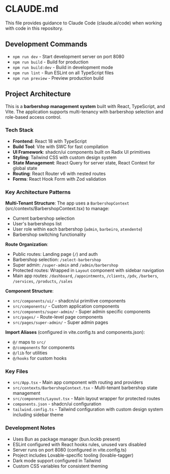 # CLAUDE.md

This file provides guidance to Claude Code (claude.ai/code) when working with code in this repository.

## Development Commands

- `npm run dev` - Start development server on port 8080
- `npm run build` - Build for production
- `npm run build:dev` - Build in development mode
- `npm run lint` - Run ESLint on all TypeScript files
- `npm run preview` - Preview production build

## Project Architecture

This is a **barbershop management system** built with React, TypeScript, and Vite. The application supports multi-tenancy with barbershop selection and role-based access control.

### Tech Stack
- **Frontend**: React 18 with TypeScript
- **Build Tool**: Vite with SWC for fast compilation
- **UI Framework**: shadcn/ui components built on Radix UI primitives
- **Styling**: Tailwind CSS with custom design system
- **State Management**: React Query for server state, React Context for global state
- **Routing**: React Router v6 with nested routes
- **Forms**: React Hook Form with Zod validation

### Key Architecture Patterns

**Multi-Tenant Structure**: The app uses a `BarbershopContext` (src/contexts/BarbershopContext.tsx) to manage:
- Current barbershop selection
- User's barbershops list
- User role within each barbershop (`admin`, `barbeiro`, `atendente`)
- Barbershop switching functionality

**Route Organization**:
- Public routes: Landing page (`/`) and auth
- Barbershop selection: `/select-barbershop`
- Super admin: `/super-admin` and `/admin/barbershop`
- Protected routes: Wrapped in `Layout` component with sidebar navigation
- Main app routes: `/dashboard`, `/appointments`, `/clients`, `/pdv`, `/barbers`, `/services`, `/products`, `/sales`

**Component Structure**:
- `src/components/ui/` - shadcn/ui primitive components
- `src/components/` - Custom application components
- `src/components/super-admin/` - Super admin specific components
- `src/pages/` - Route-level page components
- `src/pages/super-admin/` - Super admin pages

**Import Aliases** (configured in vite.config.ts and components.json):
- `@/` maps to `src/`
- `@/components` for components
- `@/lib` for utilities
- `@/hooks` for custom hooks

### Key Files

- `src/App.tsx` - Main app component with routing and providers
- `src/contexts/BarbershopContext.tsx` - Multi-tenant barbershop state management
- `src/components/Layout.tsx` - Main layout wrapper for protected routes
- `components.json` - shadcn/ui configuration
- `tailwind.config.ts` - Tailwind configuration with custom design system including sidebar theme

### Development Notes

- Uses Bun as package manager (bun.lockb present)
- ESLint configured with React hooks rules, unused vars disabled
- Server runs on port 8080 (configured in vite.config.ts)
- Project includes Lovable-specific tooling (lovable-tagger)
- Dark mode support configured in Tailwind
- Custom CSS variables for consistent theming